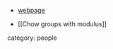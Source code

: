* [webpage](http://www.mi.fu-berlin.de/users/ruelling/)

* [[Chow groups with modulus]]

category: people